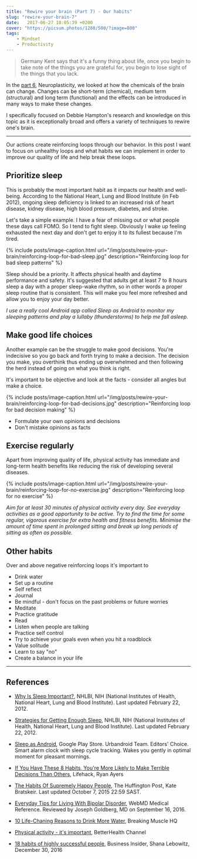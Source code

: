 ```yaml
---
title: "Rewire your brain (Part 7) - Our habits"
slug: "rewire-your-brain-7"
date:   2017-06-27 18:05:39 +0200
cover: "https://picsum.photos/1280/500/?image=800"
tags: 
    - Mindset 
    - Productivity
---
```


> Germany Kent says that it's a funny thing about life, once you begin to take 
  note of the things you are grateful for, you begin to lose sight of the 
  things that you lack.

In the [part 6](/blog/rewire-your-brain-6/), Neuroplasticity,
we looked at how the chemicals of the brain can change. Changes can be short-term 
(chemical), medium term (structural) and long term (functional) and the effects 
can be introduced in many ways to make these changes.

I specifically focused on Debbie Hampton's research and knowledge on this topic
as it is exceptionally broad and offers a variety of techniques to rewire 
one's brain.

---

Our actions create reinforcing loops through our behavior. In this post I want
to focus on unhealthy loops and what habits we can implement in order to
improve our quality of life and help break these loops.

## Prioritize sleep

This is probably the most important habit as it impacts our health and well-being.
According to the National Heart, Lung and Blood Institute (in Feb 2012),
ongoing sleep deficiency is linked to an increased risk
of heart disease, kidney disease, high blood pressure, diabetes, and stroke.

Let's take a simple example. I have a fear of missing out or what people
these days call FOMO. So I tend to fight sleep. Obviously I wake up feeling
exhausted the next day and don't get to enjoy it to its fullest because I'm tired.

{% include posts/image-caption.html
     url="/img/posts/rewire-your-brain/reinforcing-loop-for-bad-sleep.jpg"
     description="Reinforcing loop for bad sleep patterns"
%}

Sleep should be a priority. It affects physical health and daytime performance
and safety. It's suggested that adults get at least 7 to 8 hours sleep a day
with a proper sleep-wake rhythm, so in other words a proper sleep routine
that is consistent. This will make you feel more refreshed and allow you
to enjoy your day better.

*I use a really cool Android app called Sleep as Android to monitor my sleeping
patterns and play a lullaby (thunderstorms) to help me fall asleep.*

## Make good life choices

Another example can be the struggle to make good decisions. You're indecisive so
you go back and forth trying to make a decision. The decision you make, you
overthink thus ending up overwhelmed and then following the herd instead of
going on what you think is right.

It's important to be objective and look at the facts - consider all angles but 
make a choice.

{% include posts/image-caption.html
     url="/img/posts/rewire-your-brain/reinforcing-loop-for-bad-decisions.jpg"
     description="Reinforcing loop for bad decision making"
%}

* Formulate your own opinions and decisions
* Don't mistake opinions as facts

## Exercise regularly

Apart from improving quality of life, physical activity has immediate and long-term
health benefits like reducing the risk of developing several diseases.

{% include posts/image-caption.html
     url="/img/posts/rewire-your-brain/reinforcing-loop-for-no-exercise.jpg"
     description="Reinforcing loop for no exercise"
%}

*Aim for at least 30 minutes of physical activity every day.
See everyday activities as a good opportunity to be active.
Try to find the time for some regular, vigorous exercise for extra health and fitness benefits.
Minimise the amount of time spent in prolonged sitting and break up long periods of sitting as often as possible.*

## Other habits

Over and above negative reinforcing loops it's important to

* Drink water
* Set up a routine
* Self reflect
* Journal
* Be mindful - don't focus on the past problems or future worries
* Meditate
* Practice gratitude
* Read
* Listen when people are talking
* Practice self control
* Try to achieve your goals even when you hit a roadblock
* Value solitude
* Learn to say "no"
* Create a balance in your life

---

## References

* [Why Is Sleep Important?](https://www.nhlbi.nih.gov/health/health-topics/topics/sdd/why),
   NHLBI, NIH (National Institutes of Health, National Heart, Lung and Blood Institute).
   Last updated February 22, 2012.

* [Strategies for Getting Enough Sleep](https://www.nhlbi.nih.gov/health/health-topics/topics/sdd/strategies),
   NHLBI, NIH (National Institutes of Health, National Heart, Lung and Blood Institute).
   Last updated February 22, 2012.

* [Sleep as Android](https://play.google.com/store/apps/details?id=com.urbandroid.sleep),
   Google Play Store. Urbandroid Team. Editors' Choice. Smart alarm clock with
   sleep cycle tracking. Wakes you gently in optimal moment for pleasant mornings.

* [If You Have These 8 Habits, You're More Likely to Make Terrible Decisions Than Others](http://www.lifehack.org/599656/if-you-have-these-8-habits-youre-more-likely-to-make-terrible-decisions-than-others),
   Lifehack, Ryan Ayers

* [The Habits Of Supremely Happy People](http://www.huffingtonpost.co.za/entry/happiness-habits-of-exuberant-human-beings_n_3909772),
   The Huffington Post, Kate Bratskeir. Last updated October 7, 2015 22:59 SAST.

* [Everyday Tips for Living With Bipolar Disorder](http://www.webmd.com/bipolar-disorder/guide/living-healthy-life-with-bipolar),
   WebMD Medical Reference. Reviewed by Joseph Goldberg, MD on September 16, 2016.

* [10 Life-Chaning Reasons to Drink More Water](https://breakingmuscle.com/learn/10-life-changing-reasons-to-drink-more-water),
   Breaking Muscle HQ

* [Physical activity - it's important](https://www.betterhealth.vic.gov.au/health/healthyliving/physical-activity-its-important),
   BetterHealth Channel

* [18 habits of highly successful people](http://www.businessinsider.com/habits-of-highly-successful-people-2016-12),
  Business Insider, Shana Lebowitz, December 30, 2016
